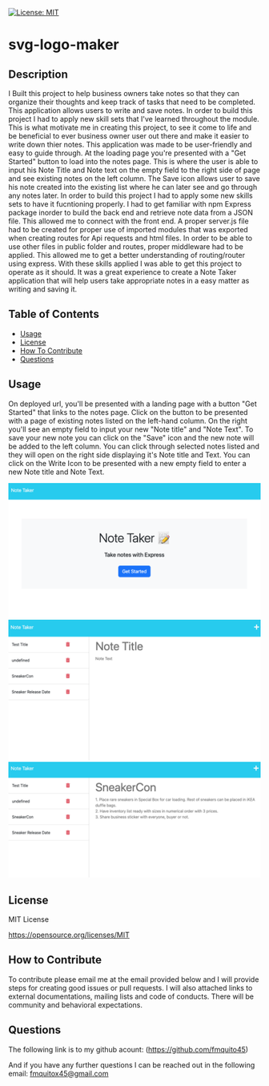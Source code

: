 [![License: MIT](https://img.shields.io/badge/License-MIT-yellow.svg)](https://opensource.org/licenses/MIT)

# svg-logo-maker

## Description

I Built this project to help business owners take notes so that they can organize their thoughts and keep track of tasks that need to be completed. This application allows users to write and save notes. In order to build this project I had to apply new skill sets that I've learned throughout the module. This is what motivate me in creating this project, to see it come to life and be beneficial to ever business owner user out there and make it easier to write down thier notes. This application was made to be user-friendly and easy to guide through. At the loading page you're presented with a "Get Started" button to load into the notes page. This is where the user is able to input his Note Title and Note text on the empty field to the right side of page and see existing notes on the left column. The Save icon allows user to save his note created into the existing list where he can later see and go through any notes later. In order to build this project I had to apply some new skills sets to have it fucntioning properly. I had to get familiar with npm Express package inorder to build the back end and retrieve note data from a JSON file. This allowed me to connect with the front end. A proper server.js file had to be created for proper use of imported modules that was exported when creating routes for Api requests and html files. In order to be able to use other files in public folder and routes, proper middleware had to be applied. This allowed me to get a better understanding of routing/router using express. With these skills applied I was able to get this project to operate as it should. It was a great experience to create a Note Taker application that will help users take appropriate notes in a easy matter as writing and saving it. 

## Table of Contents

- [Usage](#usage)
- [License](#license)
- [How To Contribute](#how-to-contribute)
- [Questions](#questions)

## Usage

On deployed url, you'll be presented with a landing page with a button "Get Started" that links to the notes page. Click on the button to be presented with a page of existing notes listed on the left-hand column. On the right you'll see an empty field to input your new "Note title" and "Note Text". To save your new note you can click on the "Save" icon and the new note will be added to the left column. You can click through selected notes listed and they will open on the right side displaying it's Note title and Text. You can click on the Write Icon to be presented with a new empty field to enter a new Note title and Note Text.

![alt text](./assets/images/Screenshot%202023-09-29%20at%209.50.15%20AM.png)
![alt text](./assets/images/Screenshot%202023-09-29%20at%209.50.32%20AM.png)
![alt text](./assets/images/Screenshot%202023-09-29%20at%209.51.17%20AM.png)



## License

MIT License

https://opensource.org/licenses/MIT

## How to Contribute

To contribute please email me at the email provided below and I will provide steps for creating good issues or pull requests. I will also attached links to external documentations, mailing lists and code of conducts. There will be community and behavioral expectations.


## Questions

The following link is to my github acount:
(https://github.com/fmquito45)

And if you have any further questions I can be reached out in the following email:
fmquitox45@gmail.com